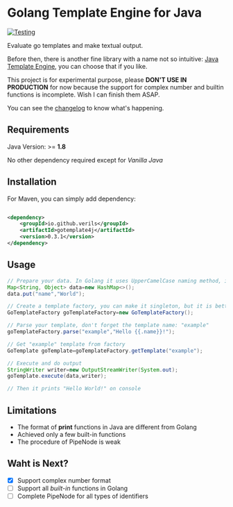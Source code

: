 # Golang Template Engine for Java

[![Testing](https://github.com/verils/gotemplate4j/actions/workflows/maven.yml/badge.svg)](https://github.com/verils/gotemplate4j/actions/workflows/maven.yml)

Evaluate go templates and make textual output.

Before then, there is another fine library with a name not so
intuitive: [Java Template Engine](https://github.com/proninyaroslav/java-template-engine), you can choose that if you
like.

This project is for experimental purpose, please **DON'T USE IN PRODUCTION** for now because the support for complex
number and builtin functions is incomplete. Wish I can finish them ASAP.

You can see the [changelog](./CHANGELOG) to know what's happening.

## Requirements

Java Version: >= **1.8**

No other dependency required except for *Vanilla Java*

## Installation

For Maven, you can simply add dependency:

```xml

<dependency>
    <groupId>io.github.verils</groupId>
    <artifactId>gotemplate4j</artifactId>
    <version>0.3.1</version>
</dependency>
```

## Usage

```java
// Prepare your data. In Golang it uses UpperCamelCase naming method, in Java we should use camelCase.
Map<String, Object> data=new HashMap<>();
data.put("name","World");

// Create a template factory, you can make it singleton, but it is better to use individually in each context
GoTemplateFactory goTemplateFactory=new GoTemplateFactory();

// Parse your template, don't forget the template name: "example"
goTemplateFactory.parse("example","Hello {{.name}}!");

// Get "example" template from factory
GoTemplate goTemplate=goTemplateFactory.getTemplate("example");

// Execute and do output
StringWriter writer=new OutputStreamWriter(System.out);
goTemplate.execute(data,writer);

// Then it prints "Hello World!" on console
```

## Limitations

- The format of **print** functions in Java are different from Golang
- Achieved only a few built-in functions
- The procedure of PipeNode is weak

## Waht is Next?

- [x] Support complex number format
- [ ] Support all *built-in* functions in Golang
- [ ] Complete PipeNode for all types of identifiers
